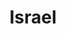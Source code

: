 ---
title: Israel
indice: 0.48763747341812663
years:
- year: '1995'
  indice: 0.413060634278276
- year: '1996'
  indice: 0.414041660117311
- year: '1997'
  indice: 0.41650333584930366
- year: '1998'
  indice: 0.4202067251093213
- year: '1999'
  indice: 0.4244863692192134
- year: '2000'
  indice: 0.42685540449978354
- year: '2001'
  indice: 0.43820092848735376
- year: '2002'
  indice: 0.44299238851372974
- year: '2003'
  indice: 0.441961195028537
- year: '2004'
  indice: 0.4415604331658408
- year: '2005'
  indice: 0.44251086551641083
- year: '2006'
  indice: 0.44200984562416346
- year: '2007'
  indice: 0.4423076547927062
- year: '2008'
  indice: 0.4501816655886979
- year: '2009'
  indice: 0.45660570669613737
- year: '2010'
  indice: 0.45559322876119335
- year: '2011'
  indice: 0.45653488909701545
- year: '2012'
  indice: 0.45751585146906704
- year: '2013'
  indice: 0.4607754944937007
- year: '2014'
  indice: 0.4628767606021989
- year: '2015'
  indice: 0.4639283481334543
- year: '2016'
  indice: 0.47067662374996255
- year: '2017'
  indice: 0.47426125522784374
- year: '2018'
  indice: 0.47429569932007315
- year: '2019'
  indice: 0.4788564118750864
- year: '2020'
  indice: 0.48763747341812663
---